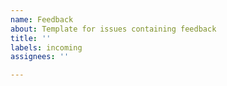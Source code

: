 ```yaml
---
name: Feedback
about: Template for issues containing feedback
title: ''
labels: incoming
assignees: ''

---
```



